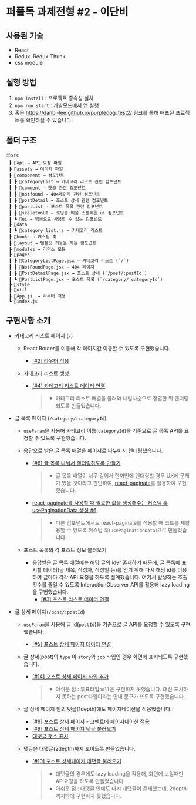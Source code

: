 # 퍼플독 과제전형 #2 - 이단비

## 사용된 기술

- React
- Redux, Redux-Thunk
- css module

## 실행 방법

1. `npm install` : 프로젝트 종속성 설치
2. `npm run start` : 개발모드에서 앱 실행
3. 혹은 https://danbi-lee.github.io/purpledog_test2/ 링크를 통해 배포된 프로젝트를 확인하실 수 있습니다.

## 폴더 구조

```
📦src
 ┣ 📂api → API 요청 파일
 ┣ 📂assets → 이미지 파일
 ┣ 📂component → 컴포넌트
 ┃ ┣ 📂categoryList → 카테고리 리스트 관련 컴포넌트
 ┃ ┣ 📂comment → 댓글 관련 컴포넌트
 ┃ ┣ 📂notfound → 404페이지 관련 컴포넌트
 ┃ ┣ 📂postDetail → 포스트 상세 관련 컴포넌트
 ┃ ┣ 📂postList → 포스트 목록 관련 컴포넌트
 ┃ ┣ 📂skeletonUI → 로딩중 띄울 스켈레톤 ui 컴포넌트
 ┃ ┗ 📂ui → 범용으로 사용할 수 있는 컴포넌트
 ┣ 📂data
 ┃ ┗ 📜category_list.js → 카테고리 리스트
 ┣ 📂hooks → 커스텀 훅
 ┣ 📂layout → 템플릿 기능을 하는 컴포넌트
 ┣ 📂modules → 리덕스 모듈
 ┣ 📂pages
 ┃ ┣ 📜CategoryListPage.jsx → 카테고리 리스트 (`/`)
 ┃ ┣ 📜NotFoundPage.jsx → 404 페이지
 ┃ ┣ 📜PostDetailPage.jsx → 포스트 상세 (`/post/:postId`)
 ┃ ┗ 📜PostListPage.jsx → 포스트 목록 (`/category/:categoryId`)
 ┣ 📂style
 ┣ 📂util
 ┣ 📜App.js  → 라우터 적용
 ┗ 📜index.js
```

## 구현사항 소개

- 카테고리 리스트 페이지 (`/`)

  - React Router를 이용해 각 페이지간 이동할 수 있도록 구현했습니다.

    - [[#2] 라우터 적용](https://github.com/DanBi-Lee/purpledog_test2/commit/8225cf5868d4cfde278c74d60db57175c493f182)

  - 카테고리 리스트 생성

    - [[#4] 카테고리 리스트 데이터 연결](https://github.com/DanBi-Lee/purpledog_test2/commit/799ce702a5dae2e75b117360a9cfbef91ccfd0d4)

      > - 카테고리 리스트 배열을 불러와 내림차순으로 정렬한 뒤 렌더링 되도록 만들었습니다.

- 글 목록 페이지 (`/category/:categoryId`)

  - `useParam`을 사용해 카테고리 이름(`categoryId`)을 기준으로 글 목록 API를 요청할 수 있도록 구현했습니다.

  - 응답으로 받은 글 목록 배열을 페이지로 나누어서 렌더링했습니다.

    - [[#6] 글 목록 나눠서 렌더링하도록 만들기](https://github.com/DanBi-Lee/purpledog_test2/commit/4be7bd14199225a4a7b907b9fc32bb88be701871)

      > - 글 목록 배열이 너무 길어서 한꺼번에 렌더링할 경우 UX에 문제가 있을 것이라고 판단하여, [react-paginate](https://www.npmjs.com/package/react-paginate)를 활용하여 구현했습니다.

    - [react-paginate를 사용할 때 필요한 값을 생성해주는 커스텀 훅 usePaginationData 생성 #6](https://github.com/DanBi-Lee/purpledog_test2/commit/5aef9134b4a1b9006adaad0fbde7b3f6daeef0c4)

      > - 다른 컴포넌트에서도 react-paginate를 적용할 때 코드를 재활용할 수 있도록 커스텀 훅(`usePaginationData`)으로 만들었습니다.

  - 포스트 목록의 각 포스트 정보 불러오기

    - 응답받은 글 목록 배열에는 해당 글의 id만 존재하기 때문에, 글 목록에 표시할 데이터(글 제목, 작성자, 작성일 등)를 얻기 위해 다시 해당 id를 이용하여 글마다 각각 API 요청을 하도록 설계했습니다. 여기서 발생하는 호출 횟수를 줄일 수 있도록 InteractionObserver API를 활용해 lazy loading을 구현했습니다.
      - [[#3] 포스트 리스트 데이터 연결](https://github.com/DanBi-Lee/purpledog_test2/commit/fd1fee67fa2d6a5919475da85d9844351c1487a0)

- 글 상세 페이지`(/post/:postId`)

  - `useParam`을 사용해 글 id(`postId`)을 기준으로 글 API를 요청할 수 있도록 구현했습니다.

    - [[#5] 포스트 상세 페이지 데이터 연결](https://github.com/DanBi-Lee/purpledog_test2/commit/e9ba8cc7eb602f55b0b75c7476b72fd1e6d2d589)

  - 글 상세(post)의 `type` 이  `story`와 `job` 타입인 경우 화면에 표시되도록 구현했습니다.

    - [[#14] 포스트 상세 페이지 타입 추가](https://github.com/DanBi-Lee/purpledog_test2/commit/7f444dc4eb0190ac5a2892ef795d94073988bf62)

      > - 아쉬운 점 : 투표타입`poll`은 구현하지 못했습니다. 대신 표시하지 못하는 post타입이라는 안내 문구가 뜨도록 구현했습니다.

  - 글 상세 페이지 안의 댓글(1depth)에도 페이지네이션을 적용했습니다.

    - [[#8] 포스트 상세 페이지 - 코멘트에 페이지네이션 적용](https://github.com/DanBi-Lee/purpledog_test2/commit/6d68b7b9e660e2da2003571f730173381a2baa93)
    - [[#9] 포스트 상세 페이지 댓글 불러오기](https://github.com/DanBi-Lee/purpledog_test2/commit/ec4a91804e356ac5906d262e51e645678f563e1a)
    - [대댓글 갯수 표시](https://github.com/DanBi-Lee/purpledog_test2/commit/2920e38ee85113c0f9d4cb532a80a1c92f82ee6e)

  - 댓글은 대댓글(2depth)까지 보이도록 만들었습니다.

    - [[#10] 포스트 상세페이지 대댓글 불러오기](https://github.com/DanBi-Lee/purpledog_test2/commit/8774335d4195ecaf86299f5268347a7471eba20f)

      > - 대댓글의 경우에도 lazy loading을 적용해, 화면에 보일때만 API요청을 하도록 만들었습니다.
      > - 아쉬운 점 : 대댓글 안에도 다시 대댓글이 존재했는데, 2depth까지밖에 구현하지 못했습니다.